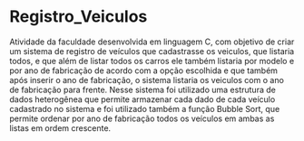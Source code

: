 # Registro_Veiculos
Atividade da faculdade desenvolvida em linguagem C, com objetivo de criar um sistema de registro de veículos que cadastrasse os veiculos, que listaria todos, e que além de listar todos os carros ele também listaria por modelo e por ano de fabricação de acordo com a opção escolhida e que também após inserir o ano de fabricação, o sistema listaria os veiculos com o ano de fabricação para frente. Nesse sistema foi utilizado uma estrutura de dados heterogênea que permite armazenar cada dado de cada veículo cadastrado no sistema e foi utilizado também a função Bubble Sort, que permite ordenar por ano de fabricação todos os veículos em ambas as listas em ordem crescente. 
